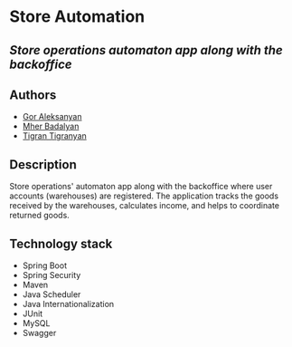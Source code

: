 # Store Automation
## _Store operations automaton app along with the backoffice_


## Authors

- [Gor Aleksanyan](https://github.com/gorale)
- [Mher Badalyan](https://github.com/mherbadalyan)
- [Tigran Tigranyan](https://github.com/TigranTigranyan)

## Description

Store operations' automaton app along with the
backoffice where user accounts (warehouses) are
registered. The application tracks the goods
received by the warehouses, calculates income,
and helps to coordinate returned goods.

## Technology stack

- Spring Boot
- Spring Security
- Maven
- Java Scheduler
- Java Internationalization
- JUnit
- MySQL
- Swagger




